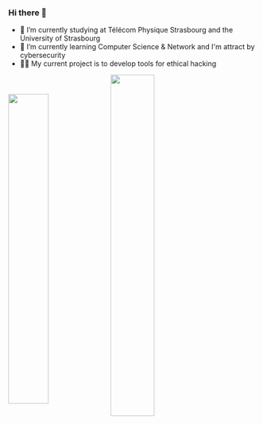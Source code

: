 ### Hi there 👋


- 🔭 I’m currently studying at Télécom Physique Strasbourg and the University of Strasbourg
- 🌱 I’m currently learning Computer Science & Network and I'm attract by cybersecurity
- 👨‍💻 My current project is to develop tools for ethical hacking

<img align="center" width="40%" src="https://github-readme-stats.vercel.app/api?username=SosoMgi&show_icons=true&theme=github_dark&include_all_commits=true&count_private=true"/>
 <img align="center" width="42%" src="https://github-readme-stats.vercel.app/api/top-langs/?username=SosoMgi&layout=compact&langs_count=16&theme=github_dark" />


